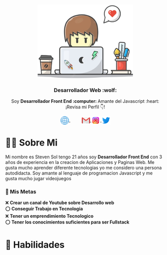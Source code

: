 <p align = "center" width="200px">
  <img src = "https://github.com/steven55sol/steven55sol/blob/main/logo-person.png" width="300px" />  
  <h3 align="center">Desarrollador Web :wolf:</h3>
</p>

 <p align="center">Soy <strong>Desarrollador Front End :computer: </strong> Amante del Javascript :heart: <br />¡Revisa mi Perfil 👇!</p>

<p align="center">
   <a href="https://youtube.com/midudev" target="blank" style='margin-right:35px'>
    <img align="center" src="https://github.com/steven55sol/steven55sol/blob/main/web.png" alt="mi web icon" height="28px" width="28px"/>
  </a>
  <a href="https://instagram.com/midu.dev" target="blank">
    <img align="center" src="https://github.com/steven55sol/steven55sol/blob/main/gmail.png" alt="Mi gmail icon" height="28px" width="28px" />
  </a>
  <a href="https://twitter.com/midudev" target="blank">
    <img align="center" src="https://github.com/steven55sol/steven55sol/blob/main/instagram.png" alt="Mi Instagram icon" height="28px" width="28px" />
  </a>
  <a href="https://twitter.com/midudev" target="blank">
    <img align="center" src="https://github.com/steven55sol/steven55sol/blob/main/twitter.png" alt="Mi Twitter icon" height="28px" width="28px" />
  </a>
</p>



# :man_technologist: Sobre Mi

<p>
Mi nombre es Steven Sol tengo 21 años soy <strong>Desarrollador Front End</strong> con 3 años de experiencia en la creacion de Aplicaciones y Paginas Web.
Me gusta mucho aprender diferente tecnologias yo me considero una persona autodidacta. Soy amante al lenguaje de programacion Javascript y me gusta mucho jugar videojuegos

</p>


### :checkered_flag: Mis Metas

:x: <strong>Crear un canal de Youtube sobre Desarrollo web</strong> \
:o: <strong>Conseguir Trabajo en Tecnologia </strong> \
:x: <strong>Tener un emprendimiento Tecnologico</strong> \
:o: <strong>Tener los conocimientos suficientes para ser Fullstack</strong>

# :pill: Habilidades
